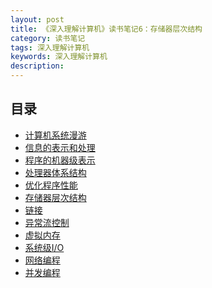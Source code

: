 ```yaml
---
layout: post
title: 《深入理解计算机》读书笔记6：存储器层次结构
category: 读书笔记
tags: 深入理解计算机
keywords: 深入理解计算机
description:
---
```



## 目录

- [计算机系统漫游](/读书笔记/2021/04/13/《深入理解计算机》读书笔记-计算机系统漫游.html)
- [信息的表示和处理](/读书笔记/2021/04/13/《深入理解计算机》读书笔记-信息的表示和处理.html)
- [程序的机器级表示]()
- [处理器体系结构]()
- [优化程序性能]()
- [存储器层次结构]()
- [链接]()
- [异常流控制]()
- [虚拟内存]()
- [系统级I/O]()
- [网络编程]()
- [并发编程]()
